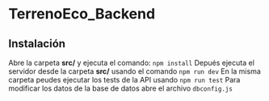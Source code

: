 # TerrenoEco_Backend

## Instalación

Abre la carpeta **src/** y ejecuta el comando:
`npm install` 
Depués ejecuta el servidor desde la carpeta **src/** usando el comando 
`npm run dev` 
En la misma carpeta peudes ejecutar los tests de la API usando
`npm run test` 
Para modificar los datos de la base de datos abre el archivo `dbconfig.js`